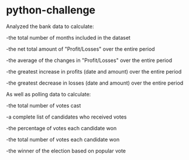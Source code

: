 # python-challenge
Analyzed the bank data to calculate:

-the total number of months included in the dataset

-the net total amount of "Profit/Losses" over the entire period

-the average of the changes in "Profit/Losses" over the entire period

-the greatest increase in profits (date and amount) over the entire period

-the greatest decrease in losses (date and amount) over the entire period

As well as polling data to calculate:

-the total number of votes cast

-a complete list of candidates who received votes

-the percentage of votes each candidate won

-the total number of votes each candidate won

-the winner of the election based on popular vote

